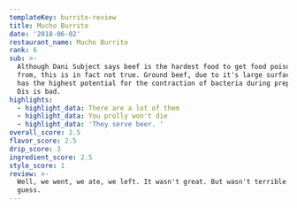 ```yaml
---
templateKey: burrito-review
title: Mucho Burrito
date: '2018-06-02'
restaurant_name: Mucho Burrito
rank: 6
sub: >-
  Although Dani Subject says beef is the hardest food to get food poisoning
  from, this is in fact not true. Ground beef, due to it's large surface area
  has the highest potential for the contraction of bacteria during preparation.
  Dis is bad. 
highlights:
  - highlight_data: There are a lot of them
  - highlight_data: You prolly won't die
  - highlight_data: 'They serve beer. '
overall_score: 2.5
flavor_score: 2.5
drip_score: 3
ingredient_score: 2.5
style_score: 1
review: >-
  Well, we went, we ate, we left. It wasn't great. But wasn't terrible... I
  guess.
---
```


